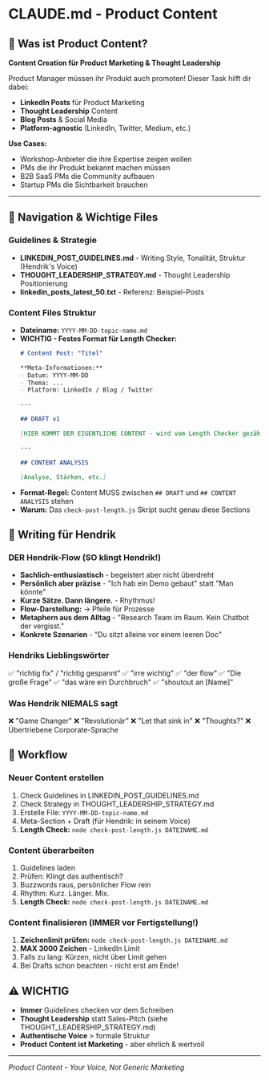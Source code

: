 # CLAUDE.md - Product Content

## 🎯 Was ist Product Content?

**Content Creation für Product Marketing & Thought Leadership**

Product Manager müssen ihr Produkt auch promoten! Dieser Task hilft dir dabei:
- **LinkedIn Posts** für Product Marketing
- **Thought Leadership** Content
- **Blog Posts** & Social Media
- **Platform-agnostic** (LinkedIn, Twitter, Medium, etc.)

**Use Cases:**
- Workshop-Anbieter die ihre Expertise zeigen wollen
- PMs die ihr Produkt bekannt machen müssen
- B2B SaaS PMs die Community aufbauen
- Startup PMs die Sichtbarkeit brauchen

---

## 📍 Navigation & Wichtige Files

### Guidelines & Strategie
- **LINKEDIN_POST_GUIDELINES.md** - Writing Style, Tonalität, Struktur (Hendrik's Voice)
- **THOUGHT_LEADERSHIP_STRATEGY.md** - Thought Leadership Positionierung
- **linkedin_posts_latest_50.txt** - Referenz: Beispiel-Posts

### Content Files Struktur
- **Dateiname:** `YYYY-MM-DD-topic-name.md`
- **WICHTIG - Festes Format für Length Checker:**
  ```markdown
  # Content Post: "Titel"

  **Meta-Informationen:**
  - Datum: YYYY-MM-DD
  - Thema: ...
  - Platform: LinkedIn / Blog / Twitter

  ---

  ## DRAFT v1

  [HIER KOMMT DER EIGENTLICHE CONTENT - wird vom Length Checker gezählt]

  ---

  ## CONTENT ANALYSIS

  [Analyse, Stärken, etc.]
  ```
- **Format-Regel:** Content MUSS zwischen `## DRAFT` und `## CONTENT ANALYSIS` stehen
- **Warum:** Das `check-post-length.js` Skript sucht genau diese Sections

## 📝 Writing für Hendrik

### DER Hendrik-Flow (SO klingt Hendrik!)
- **Sachlich-enthusiastisch** - begeistert aber nicht überdreht
- **Persönlich aber präzise** - "Ich hab ein Demo gebaut" statt "Man könnte"
- **Kurze Sätze. Dann längere.** - Rhythmus!
- **Flow-Darstellung:** → Pfeile für Prozesse
- **Metaphern aus dem Alltag** - "Research Team im Raum. Kein Chatbot der vergisst."
- **Konkrete Szenarien** - "Du sitzt alleine vor einem leeren Doc"

### Hendriks Lieblingswörter
✅ "richtig fix" / "richtig gespannt"
✅ "irre wichtig"
✅ "der flow"
✅ "Die große Frage"
✅ "das wäre ein Durchbruch"
✅ "shoutout an [Name]"

### Was Hendrik NIEMALS sagt
❌ "Game Changer"
❌ "Revolutionär"
❌ "Let that sink in"
❌ "Thoughts?"
❌ Übertriebene Corporate-Sprache

## 🔨 Workflow

### Neuer Content erstellen
1. Check Guidelines in LINKEDIN_POST_GUIDELINES.md
2. Check Strategy in THOUGHT_LEADERSHIP_STRATEGY.md
3. Erstelle File: `YYYY-MM-DD-topic-name.md`
4. Meta-Section + Draft (für Hendrik: in seinem Voice)
5. **Length Check:** `node check-post-length.js DATEINAME.md`

### Content überarbeiten
1. Guidelines laden
2. Prüfen: Klingt das authentisch?
3. Buzzwords raus, persönlicher Flow rein
4. Rhythm: Kurz. Länger. Mix.
5. **Length Check:** `node check-post-length.js DATEINAME.md`

### Content finalisieren (IMMER vor Fertigstellung!)
1. **Zeichenlimit prüfen:** `node check-post-length.js DATEINAME.md`
2. **MAX 3000 Zeichen** - LinkedIn Limit
3. Falls zu lang: Kürzen, nicht über Limit gehen
4. Bei Drafts schon beachten - nicht erst am Ende!

## ⚠️ WICHTIG
- **Immer** Guidelines checken vor dem Schreiben
- **Thought Leadership** statt Sales-Pitch (siehe THOUGHT_LEADERSHIP_STRATEGY.md)
- **Authentische Voice** > formale Struktur
- **Product Content ist Marketing** - aber ehrlich & wertvoll

---
*Product Content - Your Voice, Not Generic Marketing*
